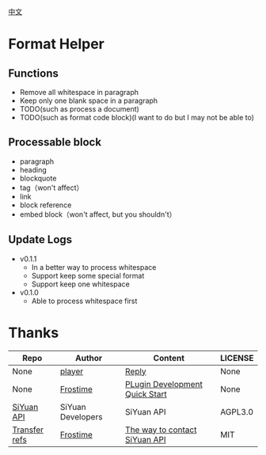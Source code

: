 [中文](https://github.com/emptylight370/sy-format-helper/blob/main/README_zh_CN.md)

# Format Helper

## Functions

- Remove all whitespace in paragraph
- Keep only one blank space in a paragraph
- TODO(such as process a document)
- TODO(such as format code block)(I want to do but I may not be able to)

## Processable block

- paragraph
- heading
- blockquote
- tag（won't affect）
- link
- block reference
- embed block（won't affect, but you shouldn't）

## Update Logs

- v0.1.1
  - In a better way to process whitespace
  - Support keep some special format
  - Support keep one whitespace
- v0.1.0
  - Able to process whitespace first

# Thanks

| Repo | Author | Content | LICENSE |
| --- | --- | --- | --- |
| None | [player](https://ld246.com/member/player) | [Reply](https://ld246.com/article/1734443320794/comment/1734444819260#comments) | None |
| None | [Frostime](https://ld246.com/member/Frostime) | [PLugin Development Quick Start](https://ld246.com/article/1723732790981) | None |
| [SiYuan API](https://github.com/siyuan-note/siyuan/blob/master/API_zh_CN.md) | SiYuan Developers | SiYuan API | AGPL3.0 |
| [Transfer refs](https://github.com/frostime/sy-transfer-refs) | [Frostime](https://github.com/frostime) | [The way to contact SiYuan API](https://github.com/frostime/sy-transfer-refs/blob/main/src/api.ts) | MIT |